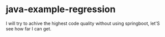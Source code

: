 # java-example-regression

I will try to achive the highest code quality without using springboot, let'S see how far I can get.